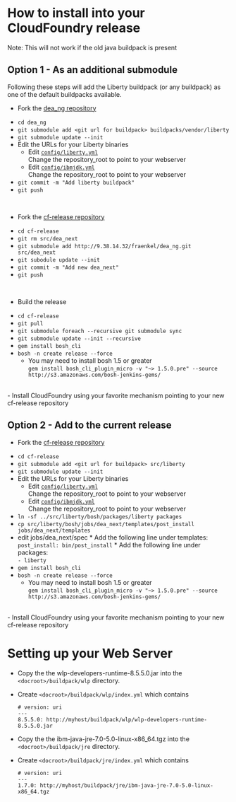 # How to install into your CloudFoundry release
Note: This will not work if the old java buildpack is present

## Option 1 - As an additional submodule

Following these steps will add the Liberty buildpack (or any buildpack) as one of the default buildpacks available.

- Fork the [dea_ng repository](https://github.com/cloudfoundry/dea_ng)
 * `cd dea_ng`
 * `git submodule add <git url for buildpack> buildpacks/vendor/liberty`
 * `git submodule update --init`
 * Edit the URLs for your Liberty binaries
   * Edit [`config/liberty.yml`][liberty.yml]  
     Change the repository_root to point to your webserver
   * Edit [`config/ibmjdk.yml`][ibmjdk.yml]  
     Change the repository_root to point to your webserver
 * `git commit -m "Add liberty buildpack"`
 * `git push`

 <br/>

- Fork the [cf-release repository](https://github.com/cloudfoundry/cf-release)
 * `cd cf-release`
 * `git rm src/dea_next`
 * `git submodule add http://9.38.14.32/fraenkel/dea_ng.git src/dea_next`
 * `git subodule update --init`
 * `git commit -m "Add new dea_next"`
 * `git push`

 <br/>

- Build the release
 * `cd cf-release`
 * `git pull`
 * `git submodule foreach --recursive git submodule sync`
 * `git submodule update --init --recursive`
 * `gem install bosh_cli`
 * `bosh -n create release --force`
     * You may need to install bosh 1.5 or greater  
       `gem install bosh_cli_plugin_micro -v "~> 1.5.0.pre" --source http://s3.amazonaws.com/bosh-jenkins-gems/`

<br/>
- Install CloudFoundry using your favorite mechanism pointing to your new cf-release repository

## Option 2 - Add to the current release
- Fork the [cf-release repository](https://github.com/cloudfoundry/cf-release)
 * `cd cf-release`
 * `git submodule add <git url for buildpack> src/liberty`
 * `git submodule update --init`
 * Edit the URLs for your Liberty binaries
   * Edit [`config/liberty.yml`][liberty.yml]  
     Change the repository_root to point to your webserver
   * Edit [`config/ibmjdk.yml`][ibmjdk.yml]  
     Change the repository_root to point to your webserver
 * `ln -sf ../src/liberty/bosh/packages/liberty packages`
 * `cp src/liberty/bosh/jobs/dea_next/templates/post_install jobs/dea_next/templates`
 * edit jobs/dea_next/spec
		* Add the following line under templates:  
	  	  `post_install: bin/post_install`
	  	* Add the following line under packages:  
	  	  `- liberty`
 * `gem install bosh_cli`
 * `bosh -n create release --force`
     * You may need to install bosh 1.5 or greater  
	   `gem install bosh_cli_plugin_micro -v "~> 1.5.0.pre" --source http://s3.amazonaws.com/bosh-jenkins-gems/`

<br/>
- Install CloudFoundry using your favorite mechanism pointing to your new cf-release repository


# Setting up your Web Server
- Copy the the wlp-developers-runtime-8.5.5.0.jar into the `<docroot>/buildpack/wlp` directory.
- Create `<docroot>/buildpack/wlp/index.yml` which contains  
	
	`# version: uri`  
	`---`  
	`8.5.5.0: http://myhost/buildpack/wlp/wlp-developers-runtime-8.5.5.0.jar`  
	
- Copy the the ibm-java-jre-7.0-5.0-linux-x86_64.tgz into the `<docroot>/buildpack/jre` directory.
- Create `<docroot>/buildpack/jre/index.yml` which contains  
	
	`# version: uri`  
	`---`  
	`1.7.0: http://myhost/buildpack/jre/ibm-java-jre-7.0-5.0-linux-x86_64.tgz`  
	

[liberty.yml]: ../config/liberty.yml
[ibmjdk.yml]: ../config/ibmjdk.yml